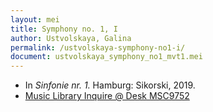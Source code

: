 ```yaml
---
layout: mei
title: Symphony no. 1, I
author: Ustvolskaya, Galina
permalink: /ustvolskaya-symphony-no1-i/
document: ustvolskaya_symphony_no1_mvt1.mei
---
```


- In *Sinfonie nr. 1.* Hamburg: Sikorski, 2019.
- <a href="https://tufts.primo.exlibrisgroup.com/permalink/01TUN_INST/1kc9gia/alma991018728033303851" target="_blank">Music Library Inquire @ Desk MSC9752</a>
